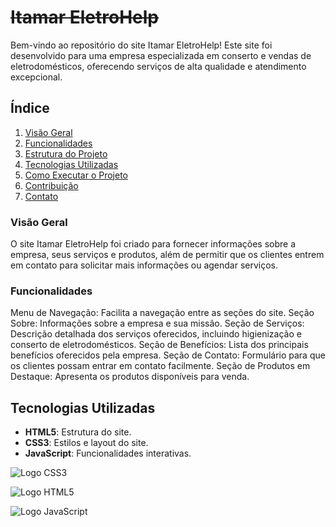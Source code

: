 # ~~Itamar EletroHelp~~

Bem-vindo ao repositório do site Itamar EletroHelp! Este site foi desenvolvido para uma empresa especializada em conserto e vendas de eletrodomésticos, oferecendo serviços de alta qualidade e atendimento excepcional.

## Índice
1. [Visão Geral](#visão-geral)
2. [Funcionalidades](#funcionalidades)
3. [Estrutura do Projeto](#estrutura-do-projeto)
4. [Tecnologias Utilizadas](#tecnologias-utilizadas)
5. [Como Executar o Projeto](#como-executar-o-projeto)
6. [Contribuição](#contribuição)
7. [Contato](#contato)

### Visão Geral
O site Itamar EletroHelp foi criado para fornecer informações sobre a empresa, seus serviços e produtos, além de permitir que os clientes entrem em contato para solicitar mais informações ou agendar serviços.

### Funcionalidades
Menu de Navegação: Facilita a navegação entre as seções do site.
Seção Sobre: Informações sobre a empresa e sua missão.
Seção de Serviços: Descrição detalhada dos serviços oferecidos, incluindo higienização e conserto de eletrodomésticos.
Seção de Benefícios: Lista dos principais benefícios oferecidos pela empresa.
Seção de Contato: Formulário para que os clientes possam entrar em contato facilmente.
Seção de Produtos em Destaque: Apresenta os produtos disponíveis para venda.

## Tecnologias Utilizadas
- **HTML5**: Estrutura do site.
- **CSS3**: Estilos e layout do site.
- **JavaScript**: Funcionalidades interativas.

![Logo CSS3](https://img.shields.io/badge/CSS3-1572B6?style=for-the-badge&logo=css3&logoColor=white)

![Logo HTML5](https://img.shields.io/badge/HTML5-E34F26?style=for-the-badge&logo=html5&logoColor=white)

![Logo JavaScript](https://img.shields.io/badge/JavaScript-F7DF1E?style=for-the-badge&logo=javascript&logoColor=black)


